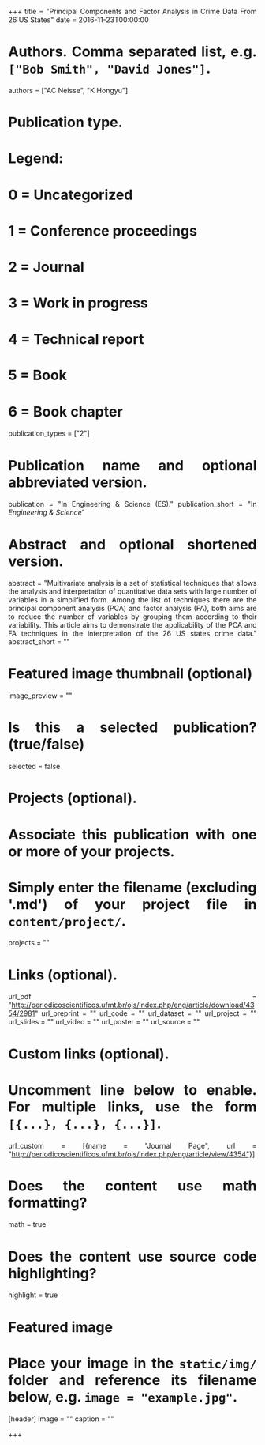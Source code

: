 +++
title = "Principal Components and Factor Analysis in Crime Data From 26 US States"
date = 2016-11-23T00:00:00

# Authors. Comma separated list, e.g. `["Bob Smith", "David Jones"]`.
authors = ["AC Neisse", "K Hongyu"]

# Publication type.
# Legend:
# 0 = Uncategorized
# 1 = Conference proceedings
# 2 = Journal
# 3 = Work in progress
# 4 = Technical report
# 5 = Book
# 6 = Book chapter
publication_types = ["2"]

# Publication name and optional abbreviated version.
publication = "In Engineering & Science (ES)."
publication_short = "In *Engineering & Science*"

# Abstract and optional shortened version.
abstract = "Multivariate analysis is a set of statistical techniques that allows the analysis and interpretation of quantitative data sets with large number of variables in a simplified form. Among the list of techniques there are the principal component analysis (PCA) and factor analysis (FA), both aims are to reduce the number of variables by grouping them according to their variability. This article aims to demonstrate the applicability of the PCA and FA techniques in the interpretation of the 26 US states crime data."
abstract_short = ""

<style>
body {
text-align: justify}
</style>

# Featured image thumbnail (optional)
image_preview = ""

# Is this a selected publication? (true/false)
selected = false

# Projects (optional).
#   Associate this publication with one or more of your projects.
#   Simply enter the filename (excluding '.md') of your project file in `content/project/`.
projects = ""

# Links (optional).
url_pdf = "http://periodicoscientificos.ufmt.br/ojs/index.php/eng/article/download/4354/2981"
url_preprint = ""
url_code = ""
url_dataset = ""
url_project = ""
url_slides = ""
url_video = ""
url_poster = ""
url_source = ""

# Custom links (optional).
#   Uncomment line below to enable. For multiple links, use the form `[{...}, {...}, {...}]`.
url_custom = [{name = "Journal Page", url = "http://periodicoscientificos.ufmt.br/ojs/index.php/eng/article/view/4354"}]

# Does the content use math formatting?
math = true

# Does the content use source code highlighting?
highlight = true

# Featured image
# Place your image in the `static/img/` folder and reference its filename below, e.g. `image = "example.jpg"`.
[header]
image = ""
caption = ""

+++
